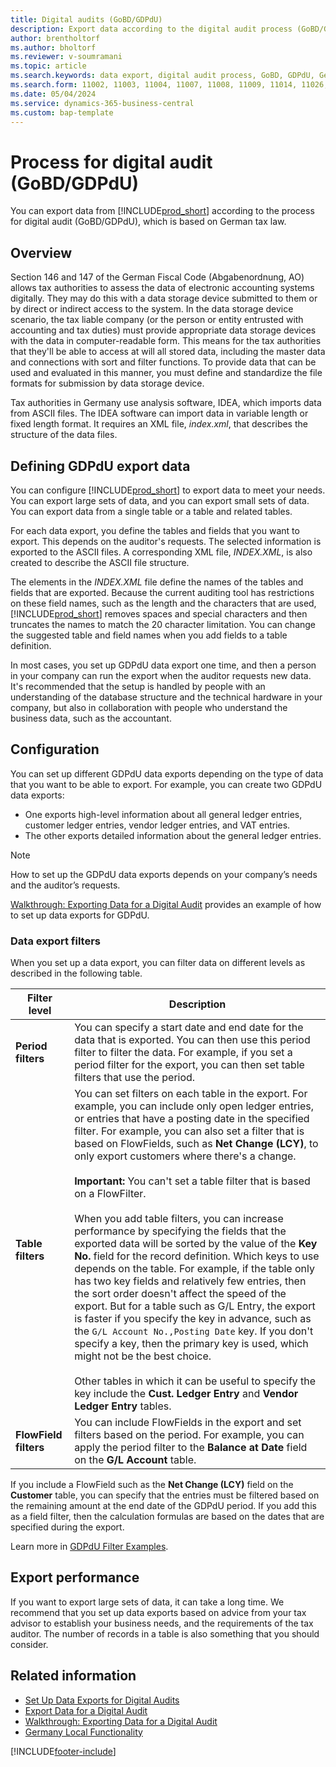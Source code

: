 ```yaml
---
title: Digital audits (GoBD/GDPdU)
description: Export data according to the digital audit process (GoBD/GDPdU) based on German tax law.
author: brentholtorf
ms.author: bholtorf
ms.reviewer: v-soumramani
ms.topic: article
ms.search.keywords: data export, digital audit process, GoBD, GDPdU, German tax law, German version
ms.search.form: 11002, 11003, 11004, 11007, 11008, 11009, 11014, 11026, 11027
ms.date: 05/04/2024
ms.service: dynamics-365-business-central
ms.custom: bap-template
---
```


# Process for digital audit (GoBD/GDPdU)

You can export data from [!INCLUDE[prod_short](../../includes/prod_short.md)] according to the process for digital audit (GoBD/GDPdU), which is based on German tax law.  

## Overview  

Section 146 and 147 of the German Fiscal Code (Abgabenordnung, AO) allows tax authorities to assess the data of electronic accounting systems digitally. They may do this with a data storage device submitted to them or by direct or indirect access to the system. In the data storage device scenario, the tax liable company (or the person or entity entrusted with accounting and tax duties) must provide appropriate data storage devices with the data in computer-readable form. This means for the tax authorities that they'll be able to access at will all stored data, including the master data and connections with sort and filter functions. To provide data that can be used and evaluated in this manner, you must define and standardize the file formats for submission by data storage device.  

Tax authorities in Germany use analysis software, IDEA, which imports data from ASCII files. The IDEA software can import data in variable length or fixed length format. It requires an XML file, *index.xml*, that describes the structure of the data files.

## Defining GDPdU export data  

You can configure [!INCLUDE[prod_short](../../includes/prod_short.md)] to export data to meet your needs. You can export large sets of data, and you can export small sets of data. You can export data from a single table or a table and related tables.  

For each data export, you define the tables and fields that you want to export. This depends on the auditor's requests. The selected information is exported to the ASCII files. A corresponding XML file, *INDEX.XML*, is also created to describe the ASCII file structure.  

The elements in the *INDEX.XML* file define the names of the tables and fields that are exported. Because the current auditing tool has restrictions on these field names, such as the length and the characters that are used, [!INCLUDE[prod_short](../../includes/prod_short.md)] removes spaces and special characters and then truncates the names to match the 20 character limitation. You can change the suggested table and field names when you add fields to a table definition.  

In most cases, you set up GDPdU data export one time, and then a person in your company can run the export when the auditor requests new data. It's recommended that the setup is handled by people with an understanding of the database structure and the technical hardware in your company, but also in collaboration with people who understand the business data, such as the accountant.  

## Configuration  

You can set up different GDPdU data exports depending on the type of data that you want to be able to export. For example, you can create two GDPdU data exports:  

- One exports high-level information about all general ledger entries, customer ledger entries, vendor ledger entries, and VAT entries.  
- The other exports detailed information about the general ledger entries.  

> [!NOTE]  
> How to set up the GDPdU data exports depends on your company’s needs and the auditor’s requests.  

[Walkthrough: Exporting Data for a Digital Audit](walkthrough-exporting-data-for-a-digital-audit.md) provides an example of how to set up data exports for GDPdU.  

### Data export filters  

When you set up a data export, you can filter data on different levels as described in the following table.  

|Filter level|Description|  
|------------------|---------------------------------------|  
|**Period filters**|You can specify a start date and end date for the data that is exported. You can then use this period filter to filter the data. For example, if you set a period filter for the export, you can then set table filters that use the period.|  
|**Table filters**|You can set filters on each table in the export. For example, you can include only open ledger entries, or entries that have a posting date in the specified filter. For example, you can also set a filter that is based on FlowFields, such as **Net Change (LCY)**, to only export customers where there's a change.<br><br>**Important:**  You can't set a table filter that is based on a FlowFilter.<br><br/> When you add table filters, you can increase performance by specifying the fields that the exported data will be sorted by the value of the **Key No.** field for the record definition. Which keys to use depends on the table. For example, if the table only has two key fields and relatively few entries, then the sort order doesn't affect the speed of the export. But for a table such as G/L Entry, the export is faster if you specify the key in advance, such as the `G/L Account No.,Posting Date` key. If you don't specify a key, then the primary key is used, which might not be the best choice.<br><br/>Other tables in which it can be useful to specify the key include the **Cust. Ledger Entry** and **Vendor Ledger Entry** tables.|  
|**FlowField filters**|You can include FlowFields in the export and set filters based on the period. For example, you can apply the period filter to the **Balance at Date** field on the **G/L Account** table.|  

If you include a FlowField such as the **Net Change (LCY)** field on the **Customer** table, you can specify that the entries must be filtered based on the remaining amount at the end date of the GDPdU period. If you add this as a field filter, then the calculation formulas are based on the dates that are specified during the export.

Learn more in [GDPdU Filter Examples](gdpdu-filter-examples.md).

## Export performance  

If you want to export large sets of data, it can take a long time. We recommend that you set up data exports based on advice from your tax advisor to establish your business needs, and the requirements of the tax auditor. The number of records in a table is also something that you should consider.  

## Related information

- [Set Up Data Exports for Digital Audits](how-to-set-up-data-exports-for-digital-audits.md)  
- [Export Data for a Digital Audit](how-to-export-data-for-a-digital-audit.md)  
- [Walkthrough: Exporting Data for a Digital Audit](walkthrough-exporting-data-for-a-digital-audit.md)  
- [Germany Local Functionality](germany-local-functionality.md)

[!INCLUDE[footer-include](../../includes/footer-banner.md)]

